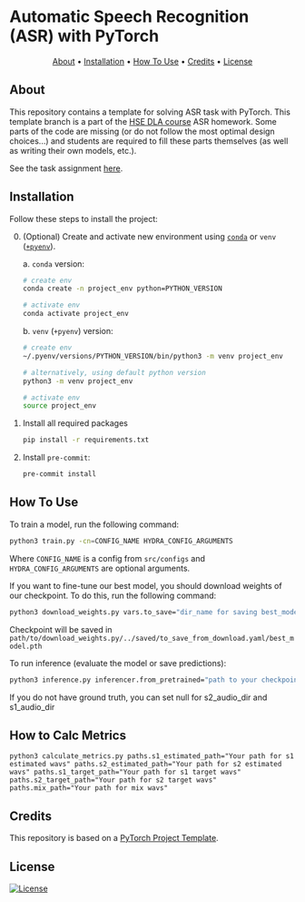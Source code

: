 # Automatic Speech Recognition (ASR) with PyTorch

<p align="center">
  <a href="#about">About</a> •
  <a href="#installation">Installation</a> •
  <a href="#how-to-use">How To Use</a> •
  <a href="#credits">Credits</a> •
  <a href="#license">License</a>
</p>

## About

This repository contains a template for solving ASR task with PyTorch. This template branch is a part of the [HSE DLA course](https://github.com/markovka17/dla) ASR homework. Some parts of the code are missing (or do not follow the most optimal design choices...) and students are required to fill these parts themselves (as well as writing their own models, etc.).

See the task assignment [here](https://github.com/markovka17/dla/tree/2024/hw1_asr).

## Installation

Follow these steps to install the project:

0. (Optional) Create and activate new environment using [`conda`](https://conda.io/projects/conda/en/latest/user-guide/getting-started.html) or `venv` ([`+pyenv`](https://github.com/pyenv/pyenv)).

   a. `conda` version:

   ```bash
   # create env
   conda create -n project_env python=PYTHON_VERSION

   # activate env
   conda activate project_env
   ```

   b. `venv` (`+pyenv`) version:

   ```bash
   # create env
   ~/.pyenv/versions/PYTHON_VERSION/bin/python3 -m venv project_env

   # alternatively, using default python version
   python3 -m venv project_env

   # activate env
   source project_env
   ```

1. Install all required packages

   ```bash
   pip install -r requirements.txt
   ```

2. Install `pre-commit`:
   ```bash
   pre-commit install
   ```

## How To Use

To train a model, run the following command:

```bash
python3 train.py -cn=CONFIG_NAME HYDRA_CONFIG_ARGUMENTS
```

Where `CONFIG_NAME` is a config from `src/configs` and `HYDRA_CONFIG_ARGUMENTS` are optional arguments.

If you want to fine-tune our best model, you should download weights of our checkpoint. To do this, run the following command:
```bash
python3 download_weights.py vars.to_save="dir_name for saving best_model.pth"
```
Checkpoint will be saved in `path/to/download_weights.py/../saved/to_save_from_download.yaml/best_model.pth`

To run inference (evaluate the model or save predictions):

```bash
python3 inference.py inferencer.from_pretrained="path to your checkpoint" datasets.val.mix_audio_dir="Your path to mix audio dir" datasets.val.s1_audio_dir="Your path to s1 audio dir" datasets.val.s2_audio_dir="Your path to s2 audio dir"  
```

If you do not have ground truth, you can set null for s2_audio_dir and s1_audio_dir

## How to Calc Metrics
```python3
python3 calculate_metrics.py paths.s1_estimated_path="Your path for s1 estimated wavs" paths.s2_estimated_path="Your path for s2 estimated wavs" paths.s1_target_path="Your path for s1 target wavs" paths.s2_target_path="Your path for s2 target wavs" paths.mix_path="Your path for mix wavs" 
```

## Credits

This repository is based on a [PyTorch Project Template](https://github.com/Blinorot/pytorch_project_template).

## License

[![License](https://img.shields.io/badge/license-MIT-blue.svg)](/LICENSE)
